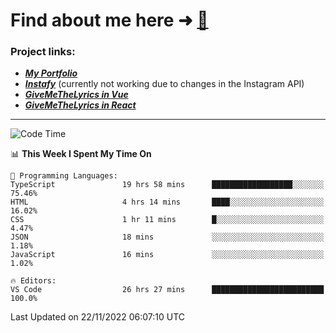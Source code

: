 # Find about me here ➜ [🧑](https://pauabella.dev)

### Project links:
- ***[My Portfolio](https://pauabella.dev)***
- ***[Instafy](https://instafy.me)*** (currently not working due to changes in the Instagram API)
- ***[GiveMeTheLyrics in Vue](https://lyrics.pauabella.dev)***
- ***[GiveMeTheLyrics in React](https://pauabella.dev/GiveMeTheLyrics)***

---
<!--START_SECTION:waka-->
![Code Time](http://img.shields.io/badge/Code%20Time-1%2C665%20hrs%2018%20mins-blue)

📊 **This Week I Spent My Time On** 

```text
💬 Programming Languages: 
TypeScript               19 hrs 58 mins      ██████████████████░░░░░░░   75.46% 
HTML                     4 hrs 14 mins       ████░░░░░░░░░░░░░░░░░░░░░   16.02% 
CSS                      1 hr 11 mins        █░░░░░░░░░░░░░░░░░░░░░░░░   4.47% 
JSON                     18 mins             ░░░░░░░░░░░░░░░░░░░░░░░░░   1.18% 
JavaScript               16 mins             ░░░░░░░░░░░░░░░░░░░░░░░░░   1.02%

🔥 Editors: 
VS Code                  26 hrs 27 mins      █████████████████████████   100.0%

```


 Last Updated on 22/11/2022 06:07:10 UTC
<!--END_SECTION:waka-->
